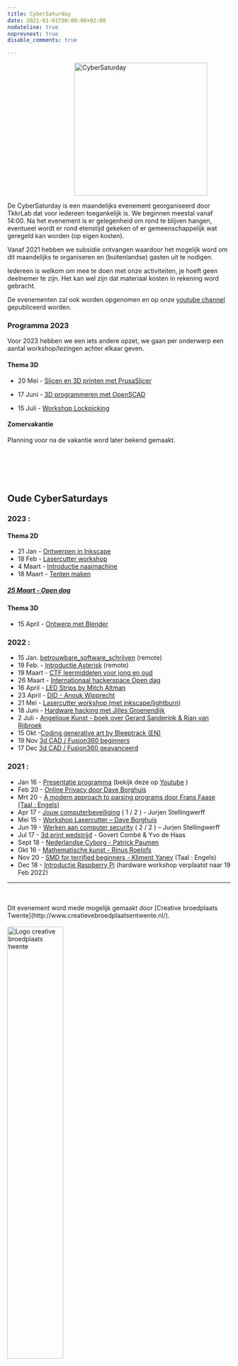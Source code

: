 ```yaml
---
title: CyberSaturday
date: 2021-01-01T00:00:00+02:00
nodateline: true
noprevnext: true
disable_comments: true

---
```

<img alt="CyberSaturday" src="/images/cyber_saturday.png" width="300px" height="300px" style="margin: 0 30%;">




De CyberSaturday is een maandelijks evenement georganiseerd door TkkrLab dat voor iedereen toegankelijk is. We beginnen meestal vanaf 14:00. Na het evenement is er gelegenheid om rond te blijven hangen, eventueel wordt er rond etenstijd gekeken of er gemeenschappelijk wat geregeld kan worden (op eigen kosten).

Vanaf 2021 hebben we subsidie ontvangen waardoor het mogelijk word om dit maandelijks te organiseren en (buitenlandse) gasten uit te nodigen. 

Iedereen is welkom om mee te doen met onze activiteiten, je hoeft geen deelnemer te zijn. Het kan wel zijn dat materiaal kosten in rekening word gebracht.

De evenementen zal ook worden opgenomen en op onze [youtube channel](https://www.youtube.com/user/TkkrLab) gepubliceerd worden.

### Programma 2023
Voor 2023 hebben we een iets andere opzet, we gaan per onderwerp een aantal workshop/lezingen achter elkaar geven. 


#### Thema 3D
* 20 Mei - [Slicen en 3D printen met PrusaSlicer](/cybersaturdays/2023_05_20_prusaslicer)
* 17 Juni - [3D programmeren met OpenSCAD](/cybersaturdays/2023_06_17_openscad)

* 15 Juli - [Workshop Lockpicking](/cybersaturdays/2023_07_15_lockpicking)

#### Zomervakantie

Planning voor na de vakantie word later bekend gemaakt.


<br/>
<br/>
<br/>
<br/>

## Oude CyberSaturdays

### 2023 :
#### Thema 2D
* 21 Jan - [Ontwerpen in Inkscape](/cybersaturdays/2023_01_21_inkscape)
* 18 Feb - [Lasercutter workshop](/cybersaturdays/2023_02_18_lasercutter)
* 4 Maart - [Introductie naaimachine](/cybersaturdays/2023_03_04_basis_naaimachine) 
* 18 Maart - [Tenten maken](/cybersaturdays/2023_03_04_tenten)

##### [25 Maart - Open dag](/blog/blog_nieuws_2023_02_10_opendag/)

#### Thema 3D
* 15 April - [Ontwerp met Blender](/cybersaturdays/2023_04_15_blender)


### 2022 :
* 15 Jan. [betrouwbare_software_schrijven](/cybersaturdays/2022_01_15_betrouwbare_software_schrijven/) (remote)
* 19 Feb. - [Introductie Asterisk](/cybersaturdays/2022_02_19_asterisk/) (remote)
* 19 Maart - [CTF leermiddelen voor jong en oud](/cybersaturdays/2022_03_19_ctf_leermiddel_voor_jong_en_oud/
)
* 26 Maart - [Internationaal hackerspace Open dag](/blog/opendag-26-maart-2022/)
* 16 April - [LED Strips by Mitch Altman](/cybersaturdays/2022_04_16_ledstrips_mitch_altman/)
* 23 April - [DID - Anouk Wipprecht](/blog/blog_nieuws_2022_03_30_did_anouk_wipprecht/)
* 21 Mei - [Lasercutter workshop (met inkscape/lightburn)](/cybersaturdays/2022_05_21_inkscape_en_lasercutter/
) 
* 18 Juni - [Hardware hacking met Jilles Groenendijk](/cybersaturdays/hardware_hacking__jilles_groenendijk/)
* 2 Juli - [Angelique Kunst - boek over Gerard Sanderink & Rian van Rijbroek](/cybersaturdays/2022_07_02_angelique_kunst/)
* 15 Okt -[Coding generative art by Bleeptrack (EN)](/cybersaturdays/2022_10_15_coding_generative_art_bleeptrack/)
* 19 Nov [3d CAD / Fusion360 beginners](/cybersaturdays/2022_11_19_3d_cad_beginners)
* 17 Dec [3d CAD / Fusion360 geavanceerd](/cybersaturdays/2022_12_17_3d_cad_advanced/)

### 2021 :

* Jan 16 - [Presentatie programma](/cybersaturdays/2021_01_16_presentatie_programma/) (bekijk deze op [Youtube](https://www.youtube.com/watch?v=nieysTn9afA) )
* Feb 20 - [Online Privacy door Dave Borghuis](/cybersaturdays/2021_02_20_online_privacy/)   
* Mrt 20 - [A modern approach to parsing programs door Frans Faase (Taal : Engels)](/cybersaturdays/2021_03_20_parsers/)
* Apr 17 - [Jouw computerbeveiliging](/cybersaturdays/2021_04_17_jouw_computerbeveiliging/) ( 1 / 2 ) - Jurjen Stellingwerff
* Mei 15 - [Workshop Lasercutter – Dave Borghuis](/cybersaturdays/2021_05_15_inkscape_en_lasercutter/)
* Jun 19 - [Werken aan computer security](/cybersaturdays/2021_06_19_werken_aan_computersecurity/) ( 2 / 2 ) – Jurjen Stellingwerff
* Jul 17 - [3d print wedstrijd](/cybersaturdays/2021_07_17_3d_print_wedstrijd/) - Govert Combé & Yvo de Haas
* Sept 18 - [Nederlandse Cyborg - Patrick Paumen](/cybersaturdays/2021_09_18_nederlandse_cyborg_patrick_paumen/)
* Okt 16 - [Mathematische kunst - Rinus Roelofs](/cybersaturdays/2021_10_16_mathematische_kunst__rinus_roelofs/)
* Nov 20 - [SMD for terrified beginners - Kliment Yanev](/cybersaturdays/2021_11_20_smd_for_terrified_beginners__kliment_yanev/) (Taal : Engels)
* Dec 18 - [Introductie Raspberry Pi](/cybersaturdays/2021_12_18_raspberry_pi/) (hardware workshop verplaatst naar 19 Feb 2022)

<hr>
<br /><br />
Dit evenement word mede mogelijk gemaakt door [Creative broedplaats Twente](http://www.creatievebroedplaatsentwente.nl/).
<br /><br />

<img width=50% src="/images/Logo-Creatieve-Broedplaatsen-Twente.jpg"  alt="Logo creative broedplaats twente">